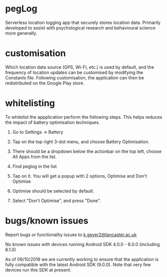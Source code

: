 # pegLog
Serverless location logging app that securely stores location data. Primarily developed to assist with psychological research and behavioural science more generally. 

# customisation 
Which location data source (GPS, Wi-Fi, etc.) is used by default, and the frequency of
location updates can be customised by modifying the Constants file. Following customisation, the 
application can then be redistributed on the Google Play store.

# whitelisting
To whitelist the appplication perform the following steps. This helps reduces the impact of battery optimisation techniques.

1. Go to Settings → Battery

2. Tap on the top right 3-dot menu, and choose Battery Optimisation.

3. There should be a dropdown below the actionbar on the top left, choose All Apps from the list.

4. Find peglog in the list

5. Tap on it. You will get a popup with 2 options, Optimise and Don't Optimise

6. Optimise should be selected by default.

7. Select "Don't Optimise", and press "Done".

# bugs/known issues 
Report bugs or functionality issues to k.geyer2@lancaster.ac.uk

No known issues with devices running Android SDK 4.0.0 - 8.0.0 (including 8.1.0)

As of 09/10/2018 we are currently working to ensure that the application is fully compatible with the latest Android SDK (9.0.0). Note that very few devices run this SDK at present.
